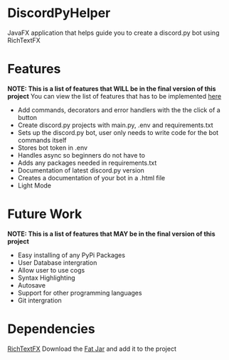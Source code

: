 # DiscordPyHelper
JavaFX application that helps guide you to create a discord.py bot using RichTextFX

# Features
**NOTE: This is a list of features that WILL be in the final version of this project**
You can view the list of features that has to be implemented [here](https://docs.google.com/document/d/12xyBHl05LGnrW4Mv9zJXzVPCAvCeiFaGnzZ-LBUmhbY/edit?usp=sharing)
* Add commands, decorators and error handlers with the the click of a button
* Create discord.py projects with main.py, .env and requirements.txt
* Sets up the discord.py bot, user only needs to write code for the bot commands itself
* Stores bot token in .env
* Handles async so beginners do not have to
* Adds any packages needed in requirements.txt
* Documentation of latest discord.py version
* Creates a documentation of your bot in a .html file
* Light Mode


# Future Work
**NOTE: This is a list of features that MAY be in the final version of this project**
* Easy installing of any PyPi Packages
* User Database intergration
* Allow user to use cogs
* Syntax Highlighting
* Autosave
* Support for other programming languages
* Git intergration

# Dependencies
[RichTextFX](https://github.com/FXMisc/RichTextFX#download)
Download the [Fat Jar](https://github.com/FXMisc/RichTextFX/releases/download/v0.10.5/richtextfx-fat-0.10.5.jar) and add it to the project
